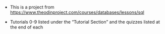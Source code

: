 - This is a project from
  https://www.theodinproject.com/courses/databases/lessons/sql
  
 - Tutorials 0-9 listed under the “Tutorial Section” and the quizzes listed at the end of each
 
